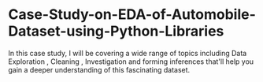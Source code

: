 # Case-Study-on-EDA-of-Automobile-Dataset-using-Python-Libraries
In this case study, I will be covering a wide range of topics including Data Exploration , Cleaning , Investigation and forming inferences that'll help you gain a deeper understanding of this fascinating dataset.
